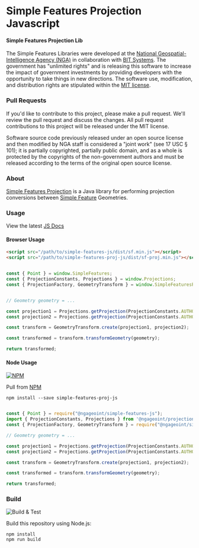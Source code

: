 # Simple Features Projection Javascript

#### Simple Features Projection Lib ####

The Simple Features Libraries were developed at the [National Geospatial-Intelligence Agency (NGA)](http://www.nga.mil/) in collaboration with [BIT Systems](https://www.caci.com/bit-systems/). The government has "unlimited rights" and is releasing this software to increase the impact of government investments by providing developers with the opportunity to take things in new directions. The software use, modification, and distribution rights are stipulated within the [MIT license](http://choosealicense.com/licenses/mit/).

### Pull Requests ###
If you'd like to contribute to this project, please make a pull request. We'll review the pull request and discuss the changes. All pull request contributions to this project will be released under the MIT license.

Software source code previously released under an open source license and then modified by NGA staff is considered a "joint work" (see 17 USC § 101); it is partially copyrighted, partially public domain, and as a whole is protected by the copyrights of the non-government authors and must be released according to the terms of the original open source license.

### About ###

[Simple Features Projection](http://ngageoint.github.io/simple-features-proj-js/) is a Java library for performing projection conversions between [Simple Feature](https://github.com/ngageoint/simple-features-js) Geometries.

### Usage ###

View the latest [JS Docs](http://ngageoint.github.io/simple-features-proj-js)

#### Browser Usage ####
```html
<script src="/path/to/simple-features-js/dist/sf.min.js"></script>
<script src="/path/to/simple-features-proj-js/dist/sf-proj.min.js"></script>
```
```javascript

const { Point } = window.SimpleFeatures;
const { ProjectionConstants, Projections } = window.Projections;
const { ProjectionFactory, GeometryTransform } = window.SimpleFeaturesProj;


// Geometry geometry = ...

const projection1 = Projections.getProjection(ProjectionConstants.AUTHORITY_EPSG, ProjectionConstants.EPSG_WEB_MERCATOR);
const projection2 = Projections.getProjection(ProjectionConstants.AUTHORITY_EPSG, ProjectionConstants.EPSG_WORLD_GEODETIC_SYSTEM);

const transform = GeometryTransform.create(projection1, projection2);

const transformed = transform.transformGeometry(geometry);

return transformed;
```

#### Node Usage ####
[![NPM](https://img.shields.io/npm/v/@ngageoint/simple-features-proj-js.svg)](https://www.npmjs.com/package/@ngageoint/simple-features-proj-js)

Pull from [NPM](https://www.npmjs.com/package/@ngageoint/simple-features-proj-js)

```install
npm install --save simple-features-proj-js
```
```javascript

const { Point } = require("@ngageoint/simple-features-js");
import { ProjectionConstants, Projections } from '@ngageoint/projections-js'
const { ProjectionFactory, GeometryTransform } = require("@ngageoint/simple-features-proj-js");

// Geometry geometry = ...

const projection1 = Projections.getProjection(ProjectionConstants.AUTHORITY_EPSG, ProjectionConstants.EPSG_WEB_MERCATOR);
const projection2 = Projections.getProjection(ProjectionConstants.AUTHORITY_EPSG, ProjectionConstants.EPSG_WORLD_GEODETIC_SYSTEM);

const transform = GeometryTransform.create(projection1, projection2);

const transformed = transform.transformGeometry(geometry);

return transformed;

```

### Build ###

![Build & Test](https://github.com/ngageoint/simple-features-proj-js/actions/workflows/run-tests.yml/badge.svg)

Build this repository using Node.js:

    npm install
    npm run build
